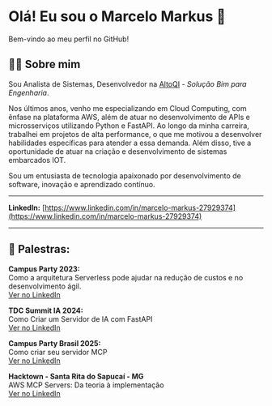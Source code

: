 # Olá! Eu sou o Marcelo Markus 👋

Bem-vindo ao meu perfil no GitHub!

## 👨‍💻 Sobre mim

Sou Analista de Sistemas, Desenvolvedor na [AltoQI](https://www.altoqi.com.br) - *Solução Bim para Engenharia*.

Nos últimos anos, venho me especializando em Cloud Computing, com ênfase na plataforma AWS, além de atuar no desenvolvimento de APIs e microsserviços utilizando Python e FastAPI. Ao longo da minha carreira, trabalhei em projetos de alta performance, o que me motivou a desenvolver habilidades específicas para atender a essa demanda. Além disso, tive a oportunidade de atuar na criação e desenvolvimento de sistemas embarcados IOT.

Sou um entusiasta de tecnologia apaixonado por desenvolvimento de software, inovação e aprendizado contínuo.

---

**LinkedIn:** [https://www.linkedin.com/in/marcelo-markus-27929374](https://www.linkedin.com/in/marcelo-markus-27929374)

---

## 📢 Palestras:

**Campus Party 2023:**  
Como a arquitetura Serverless pode ajudar na redução de custos e no desenvolvimento ágil.  
[Ver no LinkedIn](https://www.linkedin.com/posts/marcelo-markus-27929374_campus-party-2023-activity-7050498155527741440-oGi0?utm_source=share&utm_medium=member_desktop&rcm=ACoAAA-0Br0BIxB0-4m-nrqI0d06rmFJD3wPOYs)

**TDC Summit IA 2024:**  
Como Criar um Servidor de IA com FastAPI  
[Ver no LinkedIn](https://www.linkedin.com/posts/marcelo-markus-27929374_tdc-community-activity-7255748010515603457-HhrT?utm_source=share&utm_medium=member_desktop&rcm=ACoAAA-0Br0BIxB0-4m-nrqI0d06rmFJD3wPOYs)

**Campus Party Brasil 2025:**  
Como criar seu servidor MCP  
[Ver no LinkedIn](https://www.linkedin.com/posts/marcelo-markus-27929374_cpbr17-activity-7342976815138836481-AJ3J?utm_source=share&utm_medium=member_desktop&rcm=ACoAAA-0Br0BIxB0-4m-nrqI0d06rmFJD3wPOYs)

**Hacktown - Santa Rita do Sapucaí - MG**  
AWS MCP Servers: Da teoria à implementação  
[Ver no LinkedIn](https://www.linkedin.com/posts/marcelo-markus-27929374_hacktown-inovaaexaeto-santaritadosapucaaed-activity-7357989292868042752-_6Wb)

